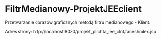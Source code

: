 # FiltrMedianowy-ProjektJEEclient
Przetwarzanie obrazów graficznych metodą filtru medianowego - Klient.


Adres strony: http://localhost:8080/projekt_plichta_jee_clnt/faces/index.jsp
